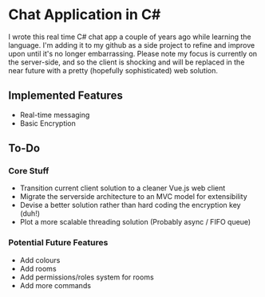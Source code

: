 # Chat Application in C#
I wrote this real time C# chat app a couple of years ago while learning the language. I'm adding it to my github as a side project to refine and improve upon until it's no longer embarrassing. Please note my focus is currently on the server-side, and so the client is shocking and will be replaced in the near future with a pretty (hopefully sophisticated) web solution. 

## Implemented Features
- Real-time messaging
- Basic Encryption

## To-Do
### Core Stuff
- Transition current client solution to a cleaner Vue.js web client
- Migrate the serverside architecture to an MVC model for extensibility 
- Devise a better solution rather than hard coding the encryption key (duh!)
- Plot a more scalable threading solution (Probably async / FIFO queue)

### Potential Future Features
- Add colours
- Add rooms
- Add permissions/roles system for rooms
- Add more commands